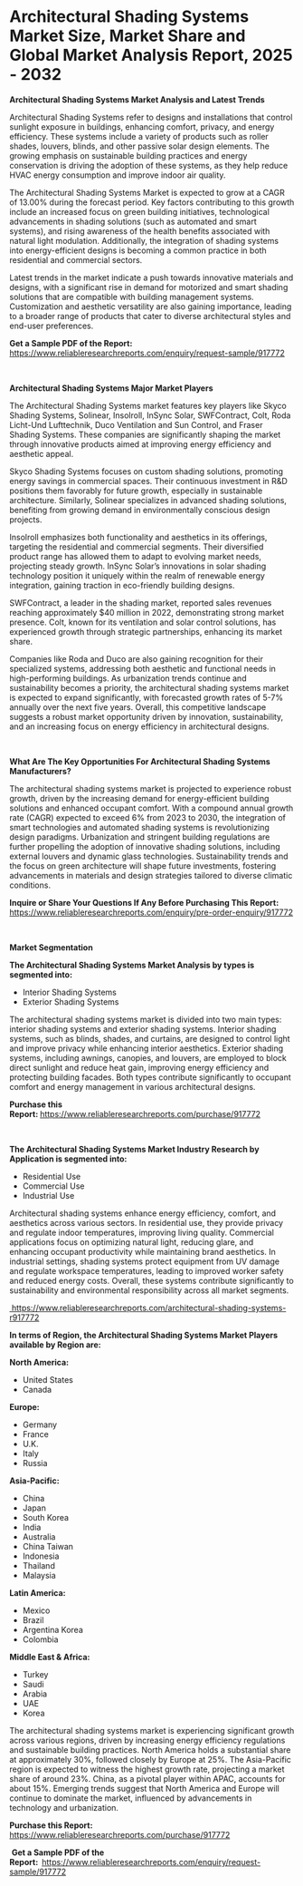 <p><h1>Architectural Shading Systems Market Size, Market Share and Global Market Analysis Report, 2025 - 2032</h1></p><p><strong>Architectural Shading Systems Market Analysis and Latest Trends</strong></p>
<p><p>Architectural Shading Systems refer to designs and installations that control sunlight exposure in buildings, enhancing comfort, privacy, and energy efficiency. These systems include a variety of products such as roller shades, louvers, blinds, and other passive solar design elements. The growing emphasis on sustainable building practices and energy conservation is driving the adoption of these systems, as they help reduce HVAC energy consumption and improve indoor air quality.</p><p>The Architectural Shading Systems Market is expected to grow at a CAGR of 13.00% during the forecast period. Key factors contributing to this growth include an increased focus on green building initiatives, technological advancements in shading solutions (such as automated and smart systems), and rising awareness of the health benefits associated with natural light modulation. Additionally, the integration of shading systems into energy-efficient designs is becoming a common practice in both residential and commercial sectors.</p><p>Latest trends in the market indicate a push towards innovative materials and designs, with a significant rise in demand for motorized and smart shading solutions that are compatible with building management systems. Customization and aesthetic versatility are also gaining importance, leading to a broader range of products that cater to diverse architectural styles and end-user preferences.</p></p>
<p><strong>Get a Sample PDF of the Report:&nbsp;</strong> <a href="https://www.reliableresearchreports.com/enquiry/request-sample/917772?utm_campaign=3324&utm_medium=2&utm_source=Github&utm_content=ia&utm_term=16042025&utm_id=architectural-shading-systems">https://www.reliableresearchreports.com/enquiry/request-sample/917772</a></p>
<p>&nbsp;</p>
<p><strong>Architectural Shading Systems Major Market Players</strong></p>
<p><p>The Architectural Shading Systems market features key players like Skyco Shading Systems, Solinear, Insolroll, InSync Solar, SWFContract, Colt, Roda Licht-Und Lufttechnik, Duco Ventilation and Sun Control, and Fraser Shading Systems. These companies are significantly shaping the market through innovative products aimed at improving energy efficiency and aesthetic appeal.</p><p>Skyco Shading Systems focuses on custom shading solutions, promoting energy savings in commercial spaces. Their continuous investment in R&D positions them favorably for future growth, especially in sustainable architecture. Similarly, Solinear specializes in advanced shading solutions, benefiting from growing demand in environmentally conscious design projects.</p><p>Insolroll emphasizes both functionality and aesthetics in its offerings, targeting the residential and commercial segments. Their diversified product range has allowed them to adapt to evolving market needs, projecting steady growth. InSync Solar’s innovations in solar shading technology position it uniquely within the realm of renewable energy integration, gaining traction in eco-friendly building designs.</p><p>SWFContract, a leader in the shading market, reported sales revenues reaching approximately $40 million in 2022, demonstrating strong market presence. Colt, known for its ventilation and solar control solutions, has experienced growth through strategic partnerships, enhancing its market share. </p><p>Companies like Roda and Duco are also gaining recognition for their specialized systems, addressing both aesthetic and functional needs in high-performing buildings. As urbanization trends continue and sustainability becomes a priority, the architectural shading systems market is expected to expand significantly, with forecasted growth rates of 5-7% annually over the next five years. Overall, this competitive landscape suggests a robust market opportunity driven by innovation, sustainability, and an increasing focus on energy efficiency in architectural designs.</p></p>
<p>&nbsp;</p>
<p><strong>What Are The Key Opportunities For Architectural Shading Systems Manufacturers?</strong></p>
<p><p>The architectural shading systems market is projected to experience robust growth, driven by the increasing demand for energy-efficient building solutions and enhanced occupant comfort. With a compound annual growth rate (CAGR) expected to exceed 6% from 2023 to 2030, the integration of smart technologies and automated shading systems is revolutionizing design paradigms. Urbanization and stringent building regulations are further propelling the adoption of innovative shading solutions, including external louvers and dynamic glass technologies. Sustainability trends and the focus on green architecture will shape future investments, fostering advancements in materials and design strategies tailored to diverse climatic conditions.</p></p>
<p><strong>Inquire or Share Your Questions If Any Before Purchasing This Report:</strong> <a href="https://www.reliableresearchreports.com/enquiry/pre-order-enquiry/917772?utm_campaign=3324&utm_medium=2&utm_source=Github&utm_content=ia&utm_term=16042025&utm_id=architectural-shading-systems">https://www.reliableresearchreports.com/enquiry/pre-order-enquiry/917772</a></p>
<p>&nbsp;</p>
<p><strong>Market Segmentation</strong></p>
<p><strong>The Architectural Shading Systems Market Analysis by types is segmented into:</strong></p>
<p><ul><li>Interior Shading Systems</li><li>Exterior Shading Systems</li></ul></p>
<p><p>The architectural shading systems market is divided into two main types: interior shading systems and exterior shading systems. Interior shading systems, such as blinds, shades, and curtains, are designed to control light and improve privacy while enhancing interior aesthetics. Exterior shading systems, including awnings, canopies, and louvers, are employed to block direct sunlight and reduce heat gain, improving energy efficiency and protecting building facades. Both types contribute significantly to occupant comfort and energy management in various architectural designs.</p></p>
<p><strong>Purchase this Report:&nbsp;</strong><a href="https://www.reliableresearchreports.com/purchase/917772?utm_campaign=3324&utm_medium=2&utm_source=Github&utm_content=ia&utm_term=16042025&utm_id=architectural-shading-systems">https://www.reliableresearchreports.com/purchase/917772</a></p>
<p>&nbsp;</p>
<p><strong>The Architectural Shading Systems Market Industry Research by Application is segmented into:</strong></p>
<p><ul><li>Residential Use</li><li>Commercial Use</li><li>Industrial Use</li></ul></p>
<p><p>Architectural shading systems enhance energy efficiency, comfort, and aesthetics across various sectors. In residential use, they provide privacy and regulate indoor temperatures, improving living quality. Commercial applications focus on optimizing natural light, reducing glare, and enhancing occupant productivity while maintaining brand aesthetics. In industrial settings, shading systems protect equipment from UV damage and regulate workspace temperatures, leading to improved worker safety and reduced energy costs. Overall, these systems contribute significantly to sustainability and environmental responsibility across all market segments.</p></p>
<p><a href="https://www.reliableresearchreports.com/architectural-shading-systems-r917772?utm_campaign=3324&utm_medium=2&utm_source=Github&utm_content=ia&utm_term=16042025&utm_id=architectural-shading-systems">&nbsp;https://www.reliableresearchreports.com/architectural-shading-systems-r917772</a></p>
<p><strong>In terms of Region, the Architectural Shading Systems Market Players available by Region are:</strong></p>
<p>
    <p> <strong> North America: </strong>
        <ul>
            <li>United States</li>
            <li>Canada</li>
        </ul>
        </p> 
    <p> <strong> Europe: </strong>
        <ul>
            <li>Germany</li>
            <li>France</li>
            <li>U.K.</li>
            <li>Italy</li>
            <li>Russia</li>
        </ul>
        </p> 
    <p> <strong> Asia-Pacific: </strong>
        <ul>
            <li>China</li>
            <li>Japan</li>
            <li>South Korea</li>
            <li>India</li>
            <li>Australia</li>
            <li>China Taiwan</li>
            <li>Indonesia</li>
            <li>Thailand</li>
            <li>Malaysia</li>
        </ul>
        </p> 
    <p> <strong> Latin America: </strong>
        <ul>
            <li>Mexico</li>
            <li>Brazil</li>
            <li>Argentina Korea</li>
            <li>Colombia</li>
        </ul>
        </p> 
    <p> <strong> Middle East & Africa: </strong>
        <ul>
            <li>Turkey</li>
            <li>Saudi</li>
            <li>Arabia</li>
            <li>UAE</li>
            <li>Korea</li>
        </ul>
    </p>
    </p>
<p><p>The architectural shading systems market is experiencing significant growth across various regions, driven by increasing energy efficiency regulations and sustainable building practices. North America holds a substantial share at approximately 30%, followed closely by Europe at 25%. The Asia-Pacific region is expected to witness the highest growth rate, projecting a market share of around 23%. China, as a pivotal player within APAC, accounts for about 15%. Emerging trends suggest that North America and Europe will continue to dominate the market, influenced by advancements in technology and urbanization.</p></p>
<p><strong>Purchase this Report: </strong><a href="https://www.reliableresearchreports.com/purchase/917772?utm_campaign=3324&utm_medium=2&utm_source=Github&utm_content=ia&utm_term=16042025&utm_id=architectural-shading-systems">https://www.reliableresearchreports.com/purchase/917772</a></p>
<p>&nbsp;<strong>Get a Sample PDF of the Report:&nbsp;&nbsp;</strong><a href="https://www.reliableresearchreports.com/enquiry/request-sample/917772?utm_campaign=3324&utm_medium=2&utm_source=Github&utm_content=ia&utm_term=16042025&utm_id=architectural-shading-systems">https://www.reliableresearchreports.com/enquiry/request-sample/917772</a></p>
<p><strong></strong></p>
<p><p></p><p></p><p></p></p>
